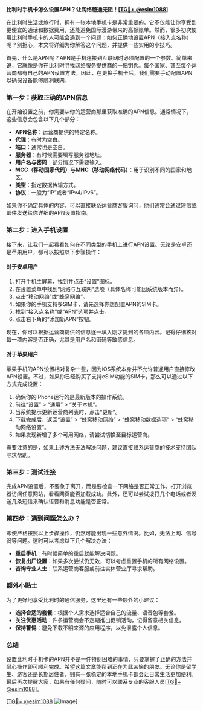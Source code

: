 **比利时手机卡怎么设置APN？让网络畅通无阻！[[TG💪+ @esim1088](https://t.me/s/esim1088)]**

在比利时生活或旅行时，拥有一张本地手机卡是非常重要的。它不仅能让你享受到更便宜的通话和数据费用，还能避免国际漫游带来的高额账单。然而，很多初次使用比利时手机卡的人可能会遇到一个问题：如何正确地设置APN（接入点名称）呢？别担心，本文将详细为你解答这个问题，并提供一些实用的小技巧。

首先，什么是APN呢？APN是手机连接到互联网时必须配置的一个参数。简单来说，它就像是你在比利时寻找网络服务提供商的一把钥匙。每个国家、甚至每个运营商都有自己的APN设置方法。因此，在更换手机卡后，我们需要手动配置APN以确保设备能够顺利联网。

### **第一步：获取正确的APN信息**
在开始设置之前，你需要从你的运营商那里获取准确的APN信息。通常情况下，这些信息会包含以下几个部分：
- **APN名称**：运营商提供的特定名称。
- **代理**：有时为空白。
- **端口**：通常也是空白。
- **服务器**：有时候需要填写服务器地址。
- **用户名与密码**：部分情况下需要输入。
- **MCC（移动国家代码）与MNC（移动网络代码）**：用于识别不同的国家和地区。
- **类型**：指定数据传输方式。
- **协议**：一般为“IP”或者“IPv4/IPv6”。

如果你不确定具体的内容，可以直接联系运营商客服询问，他们通常会通过短信或邮件发送给你详细的APN设置指南。

### **第二步：进入手机设置**
接下来，让我们一起看看如何在不同类型的手机上进行APN设置。无论是安卓还是苹果用户，都可以按照以下步骤操作：

#### **对于安卓用户**
1. 打开手机主屏幕，找到并点击“设置”图标。
2. 在设置菜单中找到“网络与互联网”选项（具体名称可能因系统版本而异）。
3. 点击“移动网络”或“蜂窝网络”。
4. 如果你的手机支持多SIM卡，请先选择你想配置APN的SIM卡。
5. 找到“接入点名称”或“APN”选项并点击。
6. 点击右下角的“添加新APN”按钮。

现在，你可以根据运营商提供的信息逐一填入刚才提到的各项内容。记得仔细核对每一项内容是否正确，尤其是用户名和密码等敏感信息。

#### **对于苹果用户**
苹果手机的APN设置相对复杂一些，因为iOS系统本身并不允许普通用户直接修改APN设置。不过，如果你已经购买了支持eSIM功能的SIM卡，那么可以通过以下方式完成设置：

1. 确保你的iPhone运行的是最新版本的操作系统。
2. 前往“设置” > “通用” > “关于本机”。
3. 当系统提示更新运营商列表时，点击“更新”。
4. 下载完成后，返回“设置” > “蜂窝移动网络” > “蜂窝移动数据选项” > “蜂窝移动网络设置”。
5. 如果发现新增了多个可用网络，请尝试切换至目标运营商。

需要注意的是，如果上述方法无法解决问题，建议直接联系运营商的技术支持团队寻求帮助。

### **第三步：测试连接**
完成APN设置后，不要急于离开，而是要检查一下网络是否正常工作。打开浏览器访问任意网站，看看网页能否加载成功。此外，还可以尝试拨打几个电话或者发送几条短信来确认语音和消息功能是否正常。

### **第四步：遇到问题怎么办？**
即使严格按照以上步骤操作，仍然可能出现一些意外情况。比如，无法上网、信号弱等问题。这时可以考虑以下几个解决办法：
- **重启手机**：有时候简单的重启就能解决问题。
- **恢复出厂设置**：如果多次尝试仍无效，可以考虑重置手机的所有网络设置。
- **咨询专业人士**：联系运营商客服或前往实体营业厅寻求帮助。

### **额外小贴士**
为了更好地享受比利时的通信服务，这里还有一些额外的小建议：
- **选择合适的套餐**：根据个人需求选择适合自己的流量、语音包等套餐。
- **关注优惠活动**：许多运营商会不定期推出促销活动，记得留意相关信息。
- **保持警惕**：避免下载不明来源的应用程序，以免泄露个人信息。

### **总结**
设置比利时手机卡的APN并不是一件特别困难的事情，只要掌握了正确的方法并耐心操作即可顺利完成。希望这篇文章能帮到正在为此苦恼的朋友。无论你是留学生、游客还是长期居住者，拥有一张稳定的本地手机卡都会让日常生活更加便利。最后再次提醒大家，如果有任何疑问，随时可以联系专业的客服人员[[TG💪+ @esim1088](https://t.me/s/esim1088)]。

[[TG💪+ @esim1088](https://t.me/s/esim1088) ![Image](https://i.postimg.cc/4NQfJmqS/Snipaste-2025-05-13-00-14-12.png)]
